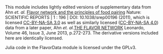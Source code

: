 This module includes lightly edited versions of supplementary data from Ahn *et. al.* [Flavor network and the principles of food pairing](https://www.nature.com/articles/srep00196) Nature: SCIENTIFIC REPORTS | 1 : 196 | DOI: 10.1038/srep00196 (2011), which is licensed [CC-BY-NA-SA 3.0](https://creativecommons.org/licenses/by-nc-sa/3.0/us/) as well as similarly licensed ([CC-BY-NA-SA 4.0](https://creativecommons.org/licenses/by/4.0/)) data from a later paper, Ahn *et. al.*[THE FLAVOR NETWORK](http://yongyeol.com/2013/05/17/paper-flavor-network.html) Leonardo, Volume 46, Issue 3, June 2013, p.272-273. The derivative versions included here are identically licensed.

Julia code in the FlavorData  module is licensed under the GPLv3.
